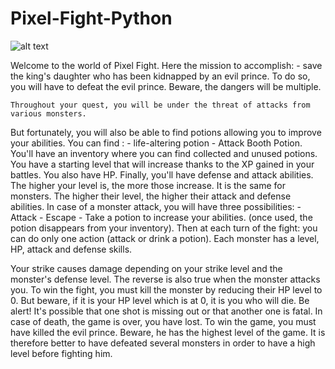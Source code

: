 # Pixel-Fight-Python


![alt text](https://i.imgur.com/H5apotn.png)


Welcome to the world of Pixel Fight. 
Here the mission to accomplish: - save the king's daughter who has been kidnapped by an evil prince. To do so, you will have to defeat the evil prince. 
Beware, the dangers will be multiple. 

	Throughout your quest, you will be under the threat of attacks from various monsters.
 But fortunately, you will also be able to find potions allowing you to improve your abilities. You can find : - life-altering potion - Attack Booth Potion. You'll have an inventory where you can find collected and unused potions.
	You have a starting level that will increase thanks to the XP gained in your battles. You also have HP. Finally, you'll have defense and attack abilities. The higher your level is, the more those increase. It is the same for monsters. The higher their level, the higher their attack and defense abilities. 
	In case of a monster attack, you will have three possibilities: -Attack - Escape - Take a potion to increase your abilities. (once used, the potion disappears from your inventory). Then at each turn of the fight: you can do only one action (attack or drink a potion). Each monster has a level, HP, attack and defense skills.
 
 Your strike causes damage depending on your strike level and the monster's defense level. The reverse is also true when the monster attacks you.
	 To win the fight, you must kill the monster by reducing their HP level to 0. But beware, if it is your HP level which is at 0, it is you who will die. Be alert! It's possible that one shot is missing out or that another one is fatal.
In case of death, the game is over, you have lost. 
	To win the game, you must have killed the evil prince. Beware, he has the highest level of the game. It is therefore better to have defeated several monsters in order to have a high level before fighting him.
